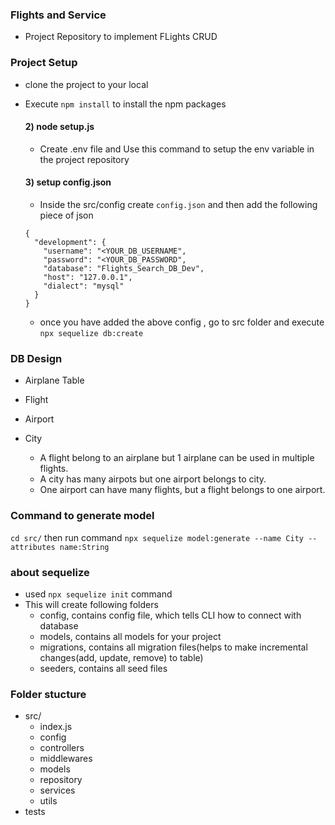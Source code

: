 ### Flights and Service
- Project Repository to implement FLights CRUD

### Project Setup
- clone the project to your local
- Execute ```npm install```  to install the npm packages
  #### 2) node setup.js
  - Create .env file and Use this command to setup the env variable in the project repository

  #### 3) setup config.json
  - Inside the src/config create `config.json` and then add the following piece of json
  ```
  {
    "development": {
      "username": "<YOUR_DB_USERNAME",
      "password": "<YOUR_DB_PASSWORD",
      "database": "Flights_Search_DB_Dev",
      "host": "127.0.0.1",
      "dialect": "mysql" 
    }
  }
  ```
  - once you have added the above config , go to src folder and execute `npx sequelize db:create`

### DB Design
- Airplane Table
- Flight
- Airport
- City

  - A flight belong to an airplane but 1 airplane can be used in multiple flights.
  - A city has many airpots but one airport belongs to city.
  - One airport can have many flights, but a flight belongs to one airport.

### Command to generate model
`cd src/` then run command `npx sequelize model:generate --name City --attributes name:String`
### about sequelize
- used `npx sequelize init` command
- This will create following folders
    - config, contains config file, which tells CLI how to connect with database
    - models, contains all models for your project
    - migrations, contains all migration files(helps to make incremental changes(add, update, remove) to table)
    - seeders, contains all seed files

### Folder stucture
- src/
  - index.js
  - config
  - controllers
  - middlewares
  - models
  - repository
  - services
  - utils
- tests